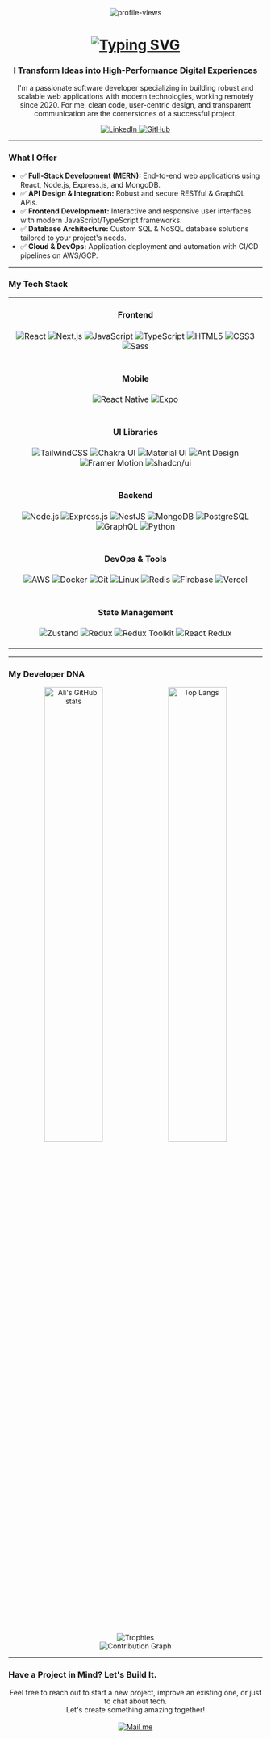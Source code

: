 <p align="center">
  <img src="https://komarev.com/ghpvc/?username=Abdiev003&label=Profile+Views&color=blueviolet&style=flat-square" alt="profile-views" />
</p>

<h1 align="center">
  <a href="https://git.io/typing-svg">
    <img src="https://readme-typing-svg.demolab.com?font=Fira+Code&weight=700&size=28&pause=1000&color=00BFFF&center=true&vCenter=true&width=435&lines=Hi%2C+I'm+Ali+Abdiyev+%F0%9F%91%8B;Full-Stack+Web+Developer;Digital+Solutions+Architect;MERN+Stack+Specialist" alt="Typing SVG" />
  </a>
</h1>

<h3 align="center">I Transform Ideas into High-Performance Digital Experiences</h3>

<p align="center">
  I'm a passionate software developer specializing in building robust and scalable web applications with modern technologies, working remotely since 2020. For me, clean code, user-centric design, and transparent communication are the cornerstones of a successful project.
</p>

<p align="center">
  <a href="https://www.linkedin.com/in/ali-abdiyev/" target="_blank">
    <img src="https://img.shields.io/badge/LinkedIn-0077B5?style=for-the-badge&logo=linkedin&logoColor=white" alt="LinkedIn" />
  </a>
  <a href="https://github.com/Abdiev003" target="_blank">
    <img src="https://img.shields.io/badge/GitHub-181717?style=for-the-badge&logo=github&logoColor=white" alt="GitHub" />
  </a>
</p>

---

### What I Offer

* ✅ **Full-Stack Development (MERN):** End-to-end web applications using React, Node.js, Express.js, and MongoDB.
* ✅ **API Design & Integration:** Robust and secure RESTful & GraphQL APIs.
* ✅ **Frontend Development:** Interactive and responsive user interfaces with modern JavaScript/TypeScript frameworks.
* ✅ **Database Architecture:** Custom SQL & NoSQL database solutions tailored to your project's needs.
* ✅ **Cloud & DevOps:** Application deployment and automation with CI/CD pipelines on AWS/GCP.

---

### My Tech Stack

<table width="100%">
  <tr>
    <td align="center">
      <h4>Frontend</h4>
      <p>
        <img src="https://img.shields.io/badge/React-20232A?style=for-the-badge&logo=react&logoColor=61DAFB" alt="React" />
        <img src="https://img.shields.io/badge/Next.js-000000?style=for-the-badge&logo=next.js&logoColor=white" alt="Next.js" />
        <img src="https://img.shields.io/badge/JavaScript-F7DF1E?style=for-the-badge&logo=javascript&logoColor=black" alt="JavaScript" />
        <img src="https://img.shields.io/badge/TypeScript-007ACC?style=for-the-badge&logo=typescript&logoColor=white" alt="TypeScript" />
        <img src="https://img.shields.io/badge/HTML5-E34F26?style=for-the-badge&logo=html5&logoColor=white" alt="HTML5" />
        <img src="https://img.shields.io/badge/CSS3-1572B6?style=for-the-badge&logo=css3&logoColor=white" alt="CSS3" />
        <img src="https://img.shields.io/badge/Sass-CC6699?style=for-the-badge&logo=sass&logoColor=white" alt="Sass" />
      </p>
    </td>
  </tr>
  <tr>
    <td align="center">
      <h4>Mobile</h4>
      <p>
        <img src="https://img.shields.io/badge/React_Native-20232A?style=for-the-badge&logo=react&logoColor=61DAFB" alt="React Native" />
        <img src="https://img.shields.io/badge/Expo-000020?style=for-the-badge&logo=expo&logoColor=white" alt="Expo" />
      </p>
    </td>
  </tr>
  <tr>
    <td align="center">
      <h4>UI Libraries</h4>
      <p>
        <img src="https://img.shields.io/badge/TailwindCSS-06B6D4?style=for-the-badge&logo=tailwindcss&logoColor=white" alt="TailwindCSS" />
        <img src="https://img.shields.io/badge/Chakra_UI-319795?style=for-the-badge&logo=chakra-ui&logoColor=white" alt="Chakra UI" />
        <img src="https://img.shields.io/badge/Material_UI-007FFF?style=for-the-badge&logo=mui&logoColor=white" alt="Material UI" />
        <img src="https://img.shields.io/badge/Ant_Design-0170FE?style=for-the-badge&logo=ant-design&logoColor=white" alt="Ant Design" />
        <img src="https://img.shields.io/badge/Framer_Motion-EF008F?style=for-the-badge&logo=framer&logoColor=white" alt="Framer Motion" />
        <img src="https://img.shields.io/badge/Shadcn_UI-000000?style=for-the-badge&logo=vercel&logoColor=white" alt="shadcn/ui" />
      </p>
    </td>
  </tr>
  <tr>
    <td align="center">
      <h4>Backend</h4>
      <p>
        <img src="https://img.shields.io/badge/Node.js-339933?style=for-the-badge&logo=nodedotjs&logoColor=white" alt="Node.js" />
        <img src="https://img.shields.io/badge/Express.js-000000?style=for-the-badge&logo=express&logoColor=white" alt="Express.js" />
        <img src="https://img.shields.io/badge/NestJS-E0234E?style=for-the-badge&logo=nestjs&logoColor=white" alt="NestJS" />
        <img src="https://img.shields.io/badge/MongoDB-4EA94B?style=for-the-badge&logo=mongodb&logoColor=white" alt="MongoDB" />
        <img src="https://img.shields.io/badge/PostgreSQL-316192?style=for-the-badge&logo=postgresql&logoColor=white" alt="PostgreSQL" />
        <img src="https://img.shields.io/badge/GraphQL-E10098?style=for-the-badge&logo=graphql&logoColor=white" alt="GraphQL" />
        <img src="https://img.shields.io/badge/Python-3776AB?style=for-the-badge&logo=python&logoColor=white" alt="Python" />
      </p>
    </td>
  </tr>
  <tr>
    <td align="center">
      <h4>DevOps & Tools</h4>
      <p>
        <img src="https://img.shields.io/badge/Amazon_AWS-232F3E?style=for-the-badge&logo=amazon-aws&logoColor=white" alt="AWS" />
        <img src="https://img.shields.io/badge/Docker-2496ED?style=for-the-badge&logo=docker&logoColor=white" alt="Docker" />
        <img src="https://img.shields.io/badge/Git-F05032?style=for-the-badge&logo=git&logoColor=white" alt="Git" />
        <img src="https://img.shields.io/badge/Linux-FCC624?style=for-the-badge&logo=linux&logoColor=black" alt="Linux" />
        <img src="https://img.shields.io/badge/Redis-DC382D?style=for-the-badge&logo=redis&logoColor=white" alt="Redis" />
        <img src="https://img.shields.io/badge/Firebase-FFCA28?style=for-the-badge&logo=firebase&logoColor=black" alt="Firebase" />
        <img src="https://img.shields.io/badge/Vercel-000000?style=for-the-badge&logo=vercel&logoColor=white" alt="Vercel" />
      </p>
    </td>
  </tr>
  <tr>
    <td align="center">
      <h4>State Management</h4>
      <p>
       <img src="https://img.shields.io/badge/Zustand-000000?style=for-the-badge&logo=zustand&logoColor=white" alt="Zustand" />
       <img src="https://img.shields.io/badge/Redux-593D88?style=for-the-badge&logo=redux&logoColor=white" alt="Redux" />
       <img src="https://img.shields.io/badge/Redux Toolkit-764ABC?style=for-the-badge&logo=redux&logoColor=white" alt="Redux Toolkit" />
       <img src="https://img.shields.io/badge/React Redux-61DAFB?style=for-the-badge&logo=react&logoColor=black" alt="React Redux" />
      </p>
    </td>
  </tr>
</table>

---

### My Developer DNA

<p align="center">
  <img width="48%" src="https://github-readme-stats.vercel.app/api?username=abdiev003&show=reviews,discussions_started,discussions_answered,prs_merged,prs_merged_percentage" alt="Ali's GitHub stats" />
  <img width="48%" src="https://github-readme-stats.vercel.app/api/top-langs/?username=abdiev003&langs_count=8" alt="Top Langs" />
  <br>
  <img src="https://github-profile-trophy.vercel.app/?username=Abdiev003&theme=dracula&row=1&column=7&margin-w=15&margin-h=15" alt="Trophies" />
  <br>
  <img src="https://github-readme-activity-graph.vercel.app/graph?username=Abdiev003&theme=dracula&hide_border=true&area=true" alt="Contribution Graph" />
</p>

---

### Have a Project in Mind? Let's Build It.

<p align="center">
  Feel free to reach out to start a new project, improve an existing one, or just to chat about tech. <br> Let's create something amazing together!
  <br><br>
  <a href="mailto:aliabdiyev000@gmail.com">
    <img src="https://img.shields.io/badge/Send%20Me%20an%20Email-D14836?style=for-the-badge&logo=gmail&logoColor=white" alt="Mail me" />
  </a>
</p>
